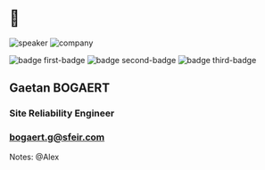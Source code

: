 <!-- .slide: class="speaker-slide" -->

# 👋

![speaker](./assets/images/gb.jpg)
![company](./assets/images/logo-sfeir-blanc.png)

![badge first-badge](./assets/images/gcp_archi_badge.png)
![badge second-badge](./assets/images/vault-associate-badge.png)
![badge third-badge](./assets/images/vault-pro-badge.png)


<h2>Gaetan <span>BOGAERT</span></h2>

### Site Reliability Engineer
<!-- .element: class="icon-rule icon-first" -->

### bogaert.g@sfeir.com
<!-- .element: class="icon-mail icon-second" -->

Notes: @Alex
